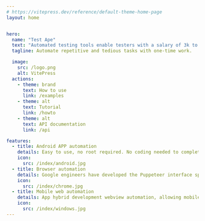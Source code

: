 ```yaml
---
# https://vitepress.dev/reference/default-theme-home-page
layout: home


hero:
  name: "Test Ape"
  text: "Automated testing tools enable testers with a salary of 3k to have the ability of 15k."
  tagline: Automate repetitive and tedious tasks with one-time work.

  image:
    src: /logo.png
    alt: VitePress
  actions:
    - theme: brand
      text: How to use
      link: /examples
    - theme: alt
      text: Tutorial
      link: /howto
    - theme: alt
      text: API documentation
      link: /api

features:
  - title: Android APP automation
    details: Easy to use, no root required. No coding needed to complete automated testing work. 
    icon:
      src: /index/android.jpg
  - title: Browser automation
    details: Google engineers have developed the Puppeteer interface specification for browser automation, making your browser automation testing even easier. 
    icon:
      src: /index/chrome.jpg
  - title: Mobile web automation
    details: App hybrid development webview automation, allowing mobile phones to complete desktop automation testing work. 
    icon:
      src: /index/windows.jpg
---
```


<style>
.box .VPImage{
  width: 100%; 
  height:200px;
}
:root {
  
  --vp-home-hero-name-color: transparent;
  --vp-home-hero-name-background: -webkit-linear-gradient(120deg, #bd34fe, #41d1ff);
  --vp-home-hero-image-background-image: linear-gradient(-45deg, #bd34fe 40%, #47caff 60%);
      --vp-home-hero-image-filter: blur(68px);

}

</style>

